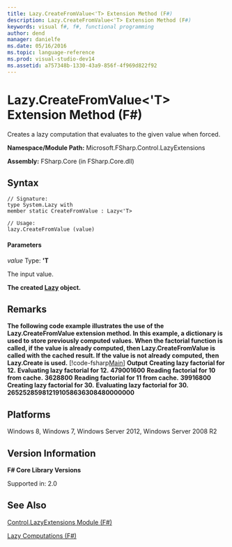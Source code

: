 ```yaml
---
title: Lazy.CreateFromValue<'T> Extension Method (F#)
description: Lazy.CreateFromValue<'T> Extension Method (F#)
keywords: visual f#, f#, functional programming
author: dend
manager: danielfe
ms.date: 05/16/2016
ms.topic: language-reference
ms.prod: visual-studio-dev14
ms.assetid: a757348b-1330-43a9-856f-4f969d822f92 
---
```


# Lazy.CreateFromValue<'T> Extension Method (F#)

Creates a lazy computation that evaluates to the given value when forced.

**Namespace/Module Path:** Microsoft.FSharp.Control.LazyExtensions

**Assembly:** FSharp.Core (in FSharp.Core.dll)


## Syntax

```
// Signature:
type System.Lazy with
member static CreateFromValue : Lazy<'T>

// Usage:
lazy.CreateFromValue (value)
```

#### Parameters
*value*
Type: **'T**


The input value.



**The created [Lazy](https://msdn.microsoft.com/library/b29d0af5-6efb-4a55-a278-2662a4ecc489) object.**
## Remarks
**The following code example illustrates the use of the Lazy.CreateFromValue extension method. In this example, a dictionary is used to store previously computed values. When the factorial function is called, if the value is already computed, then Lazy.CreateFromValue is called with the cached result. If the value is not already computed, then Lazy.Create is used.**
[!code-fsharp[Main](snippets/fscorelib2/snippet12.fs)]
**Output**
**Creating lazy factorial for 12.**
**Evaluating lazy factorial for 12.**
**479001600**
**Reading factorial for 10 from cache.**
**3628800**
**Reading factorial for 11 from cache.**
**39916800**
**Creating lazy factorial for 30.**
**Evaluating lazy factorial for 30.**
**265252859812191058636308480000000**
## Platforms
Windows 8, Windows 7, Windows Server 2012, Windows Server 2008 R2


## Version Information
**F# Core Library Versions**

Supported in: 2.0




## See Also
[Control.LazyExtensions Module &#40;F&#35;&#41;](Control.LazyExtensions-Module-%5BFSharp%5D.md)

[Lazy Computations &#40;F&#35;&#41;](Lazy-Computations-%5BFSharp%5D.md)

